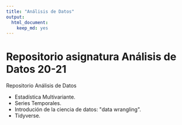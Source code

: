 ```yaml
---
title: "Análisis de Datos"
output: 
  html_document: 
    keep_md: yes
---
```




# Repositorio asignatura Análisis de Datos 20-21

Repositorio Análisis de Datos

* Estadística Multivariante.
* Series Temporales.
* Introdución de la ciencia de datos: "data wrangling".
* Tidyverse.




